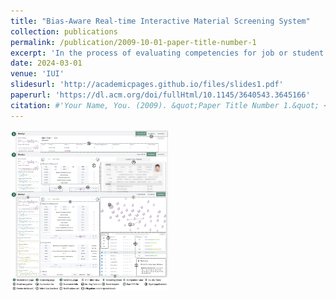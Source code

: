 ```yaml
---
title: "Bias-Aware Real-time Interactive Material Screening System"
collection: publications
permalink: /publication/2009-10-01-paper-title-number-1
excerpt: 'In the process of evaluating competencies for job or student recruitment through material screening, decision-makers can be influenced by inherent cognitive biases, such as the screening order or anchoring information, leading to inconsistent outcomes. To tackle this challenge, we conducted interviews with seven experts to understand their challenges and needs for support in the screening process. Building on their insights, we introduce BiasEye, a bias-aware real-time interactive material screening visualization system. BiasEye enhances awareness of cognitive biases by improving information accessibility and transparency. It also aids users in identifying and mitigating biases through a machine learning (ML) approach that models individual screening preferences. Findings from a mixed-design user study with 20 participants demonstrate that, compared to a baseline system lacking our bias-aware features, BiasEye increases participants’ bias awareness and boosts their confidence in making final decisions. At last, we discuss the potential of ML and visualization in mitigating biases during human decision-making tasks.'
date: 2024-03-01
venue: 'IUI'
slidesurl: 'http://academicpages.github.io/files/slides1.pdf'
paperurl: 'https://dl.acm.org/doi/fullHtml/10.1145/3640543.3645166'
citation: #'Your Name, You. (2009). &quot;Paper Title Number 1.&quot; <i>Journal 1</i>. 1(1).'
---
```


<img src="../images/iui24-26-fig5.png" alt="Description of the image" style="width:50%;"/>
